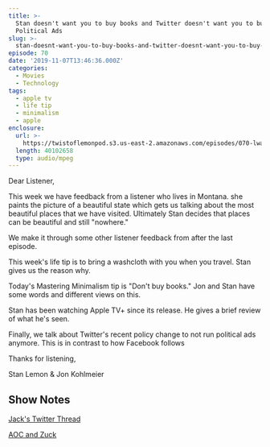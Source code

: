 ```yaml
---
title: >-
  Stan doesn't want you to buy books and Twitter doesn't want you to buy
  Political Ads
slug: >-
  stan-doesnt-want-you-to-buy-books-and-twitter-doesnt-want-you-to-buy-political-ads
episode: 70
date: '2019-11-07T13:46:36.000Z'
categories:
  - Movies
  - Technology
tags:
  - apple tv
  - life tip
  - minimalism
  - apple
enclosure:
  url: >-
    https://twistoflemonpod.s3.us-east-2.amazonaws.com/episodes/070-lwatol-20191107.mp3
  length: 40102658
  type: audio/mpeg
---
```


Dear Listener,

This week we have feedback from a listener who lives in Montana. she paints the picture of a beautiful state which gets us talking about the most beautiful places that we have visited. Ultimately Stan decides that places can be beautiful and still "nowhere."

We make it through some other listener feedback from after the last episode.

This week's life tip is to bring a washcloth with you when you travel. Stan gives us the reason why.

Today's Mastering Minimalism tip is "Don't buy books." Jon and Stan have some words and different views on this.

Stan has been watching Apple TV+ since its release. He gives a brief review of what he's seen.

Finally, we talk about Twitter's recent policy change to not run political ads anymore. This is in contrast to how Facebook follows

Thanks for listening,

Stan Lemon & Jon Kohlmeier

## Show Notes

[Jack's Twitter Thread](https://twitter.com/jack/status/1189634360472829952)

[AOC and Zuck](https://youtu.be/TuIhb-xbW9I)
